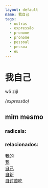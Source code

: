 ```yaml
--- 
layout: default
name: 我自己 
tags: 
  - outras
  - expressão
  - pronome
  - pronome
  - pessoal
  - pessoa
  - eu
--- 
```

# 我自己 
wǒ zìjǐ  
 
*(expressão)*  
## mim mesmo 
### radicais: 
### relacionados: 
[我的](/zhengshidu/hsk1/我的)  
[我](/zhengshidu/hsk1/我)  
[自己](/zhengshidu/outras/自己)  
[自新](/zhengshidu/outras/自新)  
[自讨苦吃](/zhengshidu/outras/自讨苦吃)  
